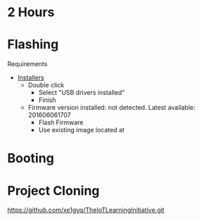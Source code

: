 # 2 Hours

# Flashing

Requirements

- [Installers](https://software.intel.com/en-us/iot/hardware/edison/downloads)
  - Double click
    - Select "USB drivers installed"
    - Finish
  - Firmware version installed: not detected. Latest available: 201606061707
    - Flash Firmware
    - Use existing image located at 


# Booting

# Project Cloning

https://github.com/xe1gyq/TheIoTLearningInitiative.git

